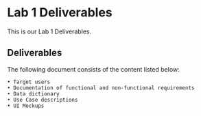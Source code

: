 # Lab 1 Deliverables

This is our Lab 1 Deliverables.

## Deliverables
The following document consists of the content listed below:
```
• Target users
• Documentation of functional and non-functional requirements
• Data dictionary
• Use Case descriptions
• UI Mockups
```
